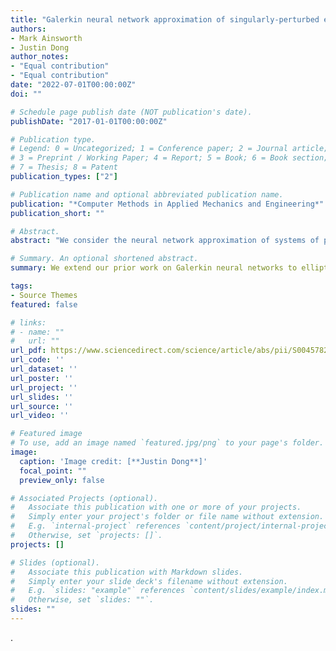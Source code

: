 ```yaml
---
title: "Galerkin neural network approximation of singularly-perturbed elliptic systems"
authors:
- Mark Ainsworth
- Justin Dong
author_notes:
- "Equal contribution"
- "Equal contribution"
date: "2022-07-01T00:00:00Z"
doi: ""

# Schedule page publish date (NOT publication's date).
publishDate: "2017-01-01T00:00:00Z"

# Publication type.
# Legend: 0 = Uncategorized; 1 = Conference paper; 2 = Journal article;
# 3 = Preprint / Working Paper; 4 = Report; 5 = Book; 6 = Book section;
# 7 = Thesis; 8 = Patent
publication_types: ["2"]

# Publication name and optional abbreviated publication name.
publication: "*Computer Methods in Applied Mechanics and Engineering*"
publication_short: ""

# Abstract.
abstract: "We consider the neural network approximation of systems of partial differential equations exhibiting multiscale features such as the Reissner–Mindlin plate model which poses significant challenges due to the presence of boundary layers and numerical phenomena such as locking. This work builds on the basic Galerkin Neural Network approach established in Ainsworth and Dong (2021) for symmetric, positive-definite problems. The key contributions of this work are (1) the analysis and comparison of several new least squares-type variational formulations for the Reissner–Mindlin plate, and (2) their numerical approximation using the Galerkin Neural Network approach. Numerical examples are presented which demonstrate the ability of the approach to resolve multiscale phenomena such for the Reissner–Mindlin plate model for which we develop a new family of benchmark solutions which exhibit boundary layers."

# Summary. An optional shortened abstract.
summary: We extend our prior work on Galerkin neural networks to elliptic systems of singularly-perturbed partial differential equations.

tags:
- Source Themes
featured: false

# links:
# - name: ""
#   url: ""
url_pdf: https://www.sciencedirect.com/science/article/abs/pii/S0045782522003346
url_code: ''
url_dataset: ''
url_poster: ''
url_project: ''
url_slides: ''
url_source: ''
url_video: ''

# Featured image
# To use, add an image named `featured.jpg/png` to your page's folder. 
image:
  caption: 'Image credit: [**Justin Dong**]'
  focal_point: ""
  preview_only: false

# Associated Projects (optional).
#   Associate this publication with one or more of your projects.
#   Simply enter your project's folder or file name without extension.
#   E.g. `internal-project` references `content/project/internal-project/index.md`.
#   Otherwise, set `projects: []`.
projects: []

# Slides (optional).
#   Associate this publication with Markdown slides.
#   Simply enter your slide deck's filename without extension.
#   E.g. `slides: "example"` references `content/slides/example/index.md`.
#   Otherwise, set `slides: ""`.
slides: ""
---
```


.
